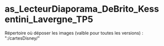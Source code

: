 # as_LecteurDiaporama_DeBrito_Kessentini_Lavergne_TP5

Répertoire où déposer les images (valble pour toutes les versions) : ":/cartesDisney/"
